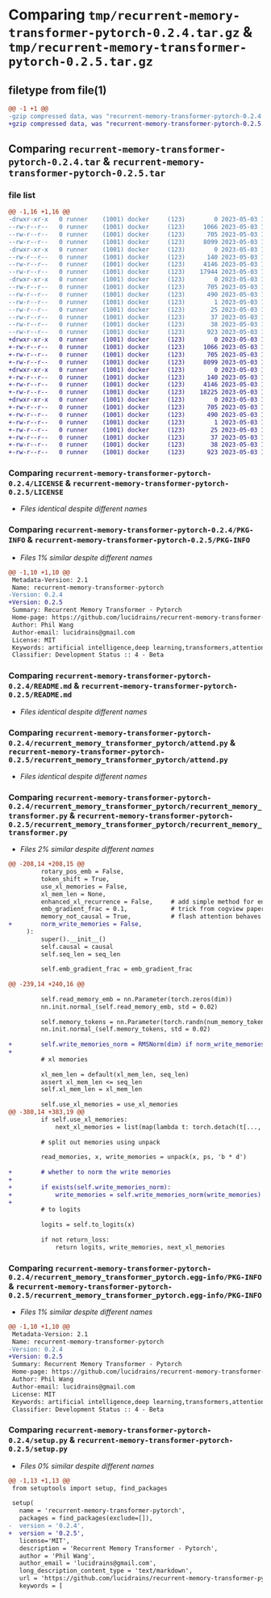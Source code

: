 # Comparing `tmp/recurrent-memory-transformer-pytorch-0.2.4.tar.gz` & `tmp/recurrent-memory-transformer-pytorch-0.2.5.tar.gz`

## filetype from file(1)

```diff
@@ -1 +1 @@
-gzip compressed data, was "recurrent-memory-transformer-pytorch-0.2.4.tar", last modified: Wed May  3 15:57:01 2023, max compression
+gzip compressed data, was "recurrent-memory-transformer-pytorch-0.2.5.tar", last modified: Wed May  3 17:15:48 2023, max compression
```

## Comparing `recurrent-memory-transformer-pytorch-0.2.4.tar` & `recurrent-memory-transformer-pytorch-0.2.5.tar`

### file list

```diff
@@ -1,16 +1,16 @@
-drwxr-xr-x   0 runner    (1001) docker     (123)        0 2023-05-03 15:57:01.078559 recurrent-memory-transformer-pytorch-0.2.4/
--rw-r--r--   0 runner    (1001) docker     (123)     1066 2023-05-03 15:56:47.000000 recurrent-memory-transformer-pytorch-0.2.4/LICENSE
--rw-r--r--   0 runner    (1001) docker     (123)      705 2023-05-03 15:57:01.078559 recurrent-memory-transformer-pytorch-0.2.4/PKG-INFO
--rw-r--r--   0 runner    (1001) docker     (123)     8099 2023-05-03 15:56:47.000000 recurrent-memory-transformer-pytorch-0.2.4/README.md
-drwxr-xr-x   0 runner    (1001) docker     (123)        0 2023-05-03 15:57:01.074559 recurrent-memory-transformer-pytorch-0.2.4/recurrent_memory_transformer_pytorch/
--rw-r--r--   0 runner    (1001) docker     (123)      140 2023-05-03 15:56:47.000000 recurrent-memory-transformer-pytorch-0.2.4/recurrent_memory_transformer_pytorch/__init__.py
--rw-r--r--   0 runner    (1001) docker     (123)     4146 2023-05-03 15:56:47.000000 recurrent-memory-transformer-pytorch-0.2.4/recurrent_memory_transformer_pytorch/attend.py
--rw-r--r--   0 runner    (1001) docker     (123)    17944 2023-05-03 15:56:47.000000 recurrent-memory-transformer-pytorch-0.2.4/recurrent_memory_transformer_pytorch/recurrent_memory_transformer.py
-drwxr-xr-x   0 runner    (1001) docker     (123)        0 2023-05-03 15:57:01.074559 recurrent-memory-transformer-pytorch-0.2.4/recurrent_memory_transformer_pytorch.egg-info/
--rw-r--r--   0 runner    (1001) docker     (123)      705 2023-05-03 15:57:01.000000 recurrent-memory-transformer-pytorch-0.2.4/recurrent_memory_transformer_pytorch.egg-info/PKG-INFO
--rw-r--r--   0 runner    (1001) docker     (123)      490 2023-05-03 15:57:01.000000 recurrent-memory-transformer-pytorch-0.2.4/recurrent_memory_transformer_pytorch.egg-info/SOURCES.txt
--rw-r--r--   0 runner    (1001) docker     (123)        1 2023-05-03 15:57:01.000000 recurrent-memory-transformer-pytorch-0.2.4/recurrent_memory_transformer_pytorch.egg-info/dependency_links.txt
--rw-r--r--   0 runner    (1001) docker     (123)       25 2023-05-03 15:57:01.000000 recurrent-memory-transformer-pytorch-0.2.4/recurrent_memory_transformer_pytorch.egg-info/requires.txt
--rw-r--r--   0 runner    (1001) docker     (123)       37 2023-05-03 15:57:01.000000 recurrent-memory-transformer-pytorch-0.2.4/recurrent_memory_transformer_pytorch.egg-info/top_level.txt
--rw-r--r--   0 runner    (1001) docker     (123)       38 2023-05-03 15:57:01.078559 recurrent-memory-transformer-pytorch-0.2.4/setup.cfg
--rw-r--r--   0 runner    (1001) docker     (123)      923 2023-05-03 15:56:47.000000 recurrent-memory-transformer-pytorch-0.2.4/setup.py
+drwxr-xr-x   0 runner    (1001) docker     (123)        0 2023-05-03 17:15:48.543178 recurrent-memory-transformer-pytorch-0.2.5/
+-rw-r--r--   0 runner    (1001) docker     (123)     1066 2023-05-03 17:15:31.000000 recurrent-memory-transformer-pytorch-0.2.5/LICENSE
+-rw-r--r--   0 runner    (1001) docker     (123)      705 2023-05-03 17:15:48.543178 recurrent-memory-transformer-pytorch-0.2.5/PKG-INFO
+-rw-r--r--   0 runner    (1001) docker     (123)     8099 2023-05-03 17:15:31.000000 recurrent-memory-transformer-pytorch-0.2.5/README.md
+drwxr-xr-x   0 runner    (1001) docker     (123)        0 2023-05-03 17:15:48.543178 recurrent-memory-transformer-pytorch-0.2.5/recurrent_memory_transformer_pytorch/
+-rw-r--r--   0 runner    (1001) docker     (123)      140 2023-05-03 17:15:31.000000 recurrent-memory-transformer-pytorch-0.2.5/recurrent_memory_transformer_pytorch/__init__.py
+-rw-r--r--   0 runner    (1001) docker     (123)     4146 2023-05-03 17:15:31.000000 recurrent-memory-transformer-pytorch-0.2.5/recurrent_memory_transformer_pytorch/attend.py
+-rw-r--r--   0 runner    (1001) docker     (123)    18225 2023-05-03 17:15:31.000000 recurrent-memory-transformer-pytorch-0.2.5/recurrent_memory_transformer_pytorch/recurrent_memory_transformer.py
+drwxr-xr-x   0 runner    (1001) docker     (123)        0 2023-05-03 17:15:48.543178 recurrent-memory-transformer-pytorch-0.2.5/recurrent_memory_transformer_pytorch.egg-info/
+-rw-r--r--   0 runner    (1001) docker     (123)      705 2023-05-03 17:15:48.000000 recurrent-memory-transformer-pytorch-0.2.5/recurrent_memory_transformer_pytorch.egg-info/PKG-INFO
+-rw-r--r--   0 runner    (1001) docker     (123)      490 2023-05-03 17:15:48.000000 recurrent-memory-transformer-pytorch-0.2.5/recurrent_memory_transformer_pytorch.egg-info/SOURCES.txt
+-rw-r--r--   0 runner    (1001) docker     (123)        1 2023-05-03 17:15:48.000000 recurrent-memory-transformer-pytorch-0.2.5/recurrent_memory_transformer_pytorch.egg-info/dependency_links.txt
+-rw-r--r--   0 runner    (1001) docker     (123)       25 2023-05-03 17:15:48.000000 recurrent-memory-transformer-pytorch-0.2.5/recurrent_memory_transformer_pytorch.egg-info/requires.txt
+-rw-r--r--   0 runner    (1001) docker     (123)       37 2023-05-03 17:15:48.000000 recurrent-memory-transformer-pytorch-0.2.5/recurrent_memory_transformer_pytorch.egg-info/top_level.txt
+-rw-r--r--   0 runner    (1001) docker     (123)       38 2023-05-03 17:15:48.543178 recurrent-memory-transformer-pytorch-0.2.5/setup.cfg
+-rw-r--r--   0 runner    (1001) docker     (123)      923 2023-05-03 17:15:31.000000 recurrent-memory-transformer-pytorch-0.2.5/setup.py
```

### Comparing `recurrent-memory-transformer-pytorch-0.2.4/LICENSE` & `recurrent-memory-transformer-pytorch-0.2.5/LICENSE`

 * *Files identical despite different names*

### Comparing `recurrent-memory-transformer-pytorch-0.2.4/PKG-INFO` & `recurrent-memory-transformer-pytorch-0.2.5/PKG-INFO`

 * *Files 1% similar despite different names*

```diff
@@ -1,10 +1,10 @@
 Metadata-Version: 2.1
 Name: recurrent-memory-transformer-pytorch
-Version: 0.2.4
+Version: 0.2.5
 Summary: Recurrent Memory Transformer - Pytorch
 Home-page: https://github.com/lucidrains/recurrent-memory-transformer-pytorch
 Author: Phil Wang
 Author-email: lucidrains@gmail.com
 License: MIT
 Keywords: artificial intelligence,deep learning,transformers,attention mechanism,recurrence,memory,long-context
 Classifier: Development Status :: 4 - Beta
```

### Comparing `recurrent-memory-transformer-pytorch-0.2.4/README.md` & `recurrent-memory-transformer-pytorch-0.2.5/README.md`

 * *Files identical despite different names*

### Comparing `recurrent-memory-transformer-pytorch-0.2.4/recurrent_memory_transformer_pytorch/attend.py` & `recurrent-memory-transformer-pytorch-0.2.5/recurrent_memory_transformer_pytorch/attend.py`

 * *Files identical despite different names*

### Comparing `recurrent-memory-transformer-pytorch-0.2.4/recurrent_memory_transformer_pytorch/recurrent_memory_transformer.py` & `recurrent-memory-transformer-pytorch-0.2.5/recurrent_memory_transformer_pytorch/recurrent_memory_transformer.py`

 * *Files 2% similar despite different names*

```diff
@@ -208,14 +208,15 @@
         rotary_pos_emb = False,
         token_shift = True,
         use_xl_memories = False,
         xl_mem_len = None,
         enhanced_xl_recurrence = False,     # add simple method for enhancing receptive field of xl memories, from ernie-doc paper
         emb_gradient_frac = 0.1,            # trick from cogview paper that leads to a bit more stability
         memory_not_causal = True,           # flash attention behaves a bit more optimally if causal mask is not explicitly passed in - but if the memories perform better without a causal mask, it is necessary to have this turned on
+        norm_write_memories = False,
     ):
         super().__init__()
         self.causal = causal
         self.seq_len = seq_len
 
         self.emb_gradient_frac = emb_gradient_frac
 
@@ -239,14 +240,16 @@
 
         self.read_memory_emb = nn.Parameter(torch.zeros(dim))
         nn.init.normal_(self.read_memory_emb, std = 0.02)
 
         self.memory_tokens = nn.Parameter(torch.randn(num_memory_tokens, dim))
         nn.init.normal_(self.memory_tokens, std = 0.02)
 
+        self.write_memories_norm = RMSNorm(dim) if norm_write_memories else None
+
         # xl memories
 
         xl_mem_len = default(xl_mem_len, seq_len)
         assert xl_mem_len <= seq_len
         self.xl_mem_len = xl_mem_len
 
         self.use_xl_memories = use_xl_memories
@@ -380,14 +383,19 @@
         if self.use_xl_memories:
             next_xl_memories = list(map(lambda t: torch.detach(t[..., -self.xl_mem_len:, :]), new_xl_memories))
 
         # split out memories using unpack
 
         read_memories, x, write_memories = unpack(x, ps, 'b * d')
 
+        # whether to norm the write memories
+
+        if exists(self.write_memories_norm):
+            write_memories = self.write_memories_norm(write_memories)
+
         # to logits
 
         logits = self.to_logits(x)
 
         if not return_loss:
             return logits, write_memories, next_xl_memories
```

### Comparing `recurrent-memory-transformer-pytorch-0.2.4/recurrent_memory_transformer_pytorch.egg-info/PKG-INFO` & `recurrent-memory-transformer-pytorch-0.2.5/recurrent_memory_transformer_pytorch.egg-info/PKG-INFO`

 * *Files 1% similar despite different names*

```diff
@@ -1,10 +1,10 @@
 Metadata-Version: 2.1
 Name: recurrent-memory-transformer-pytorch
-Version: 0.2.4
+Version: 0.2.5
 Summary: Recurrent Memory Transformer - Pytorch
 Home-page: https://github.com/lucidrains/recurrent-memory-transformer-pytorch
 Author: Phil Wang
 Author-email: lucidrains@gmail.com
 License: MIT
 Keywords: artificial intelligence,deep learning,transformers,attention mechanism,recurrence,memory,long-context
 Classifier: Development Status :: 4 - Beta
```

### Comparing `recurrent-memory-transformer-pytorch-0.2.4/setup.py` & `recurrent-memory-transformer-pytorch-0.2.5/setup.py`

 * *Files 0% similar despite different names*

```diff
@@ -1,13 +1,13 @@
 from setuptools import setup, find_packages
 
 setup(
   name = 'recurrent-memory-transformer-pytorch',
   packages = find_packages(exclude=[]),
-  version = '0.2.4',
+  version = '0.2.5',
   license='MIT',
   description = 'Recurrent Memory Transformer - Pytorch',
   author = 'Phil Wang',
   author_email = 'lucidrains@gmail.com',
   long_description_content_type = 'text/markdown',
   url = 'https://github.com/lucidrains/recurrent-memory-transformer-pytorch',
   keywords = [
```

